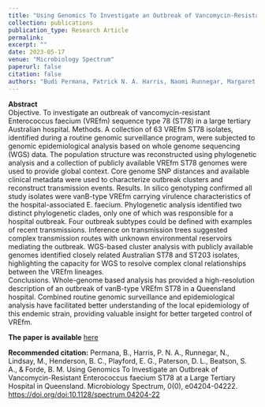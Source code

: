 ```yaml
---
title: "Using Genomics To Investigate an Outbreak of Vancomycin-Resistant Enterococcus faecium ST78 at a Large Tertiary Hospital in Queensland"
collection: publications
publication_type: Research Article
permalink:
excerpt: ""
date: 2023-05-17
venue: "Microbiology Spectrum"
paperurl: false
citation: false
authors: "Budi Permana, Patrick N. A. Harris, Naomi Runnegar, Margaret Lindsay, Belinda C. Henderson, Geoffrey E. Playford, David Paterson, Scott A. Beatson, Brian M. Forde"
---
```


**Abstract**  
Objective. To investigate an outbreak of vancomycin-resistant Enterococcus faecium (VREfm) sequence type 78 (ST78) in a large tertiary Australian hospital.
Methods. A collection of 63 VREfm ST78 isolates, identified during a routine genomic surveillance program, were subjected to genomic epidemiological analysis based on whole genome sequencing (WGS) data. The population structure was reconstructed using phylogenetic analysis and a collection of publicly available VREfm ST78 genomes were used to provide global context. Core genome SNP distances and available clinical metadata were used to characterize outbreak clusters and reconstruct transmission events.
Results. In silico genotyping confirmed all study isolates were vanB-type VREfm carrying virulence characteristics of the hospital-associated E. faecium. Phylogenetic analysis identified two distinct phylogenetic clades, only one of which was responsible for a hospital outbreak. Four outbreak subtypes could be defined with examples of recent transmissions. Inference on transmission trees suggested complex transmission routes with unknown environmental reservoirs mediating the outbreak. WGS-based cluster analysis with publicly available genomes identified closely related Australian ST78 and ST203 isolates, highlighting the capacity for WGS to resolve complex clonal relationships between the VREfm lineages.  
Conclusions. Whole-genome based analysis has provided a high-resolution description of an outbreak of vanB-type VREfm ST78 in a Queensland hospital. Combined routine genomic surveillance and epidemiological analysis have facilitated better understanding of the local epidemiology of this endemic strain, providing valuable insight for better targeted control of VREfm.

**The paper is available** [here](https://journals.asm.org/doi/10.1128/spectrum.04204-22)

**Recommended citation:** Permana, B., Harris, P. N. A., Runnegar, N., Lindsay, M., Henderson, B. C., Playford, E. G., Paterson, D. L., Beatson, S. A., & Forde, B. M. Using Genomics To Investigate an Outbreak of Vancomycin-Resistant Enterococcus faecium ST78 at a Large Tertiary Hospital in Queensland. Microbiology Spectrum, 0(0), e04204-04222. https://doi.org/doi:10.1128/spectrum.04204-22
